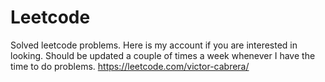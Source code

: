 # Leetcode
Solved leetcode problems. Here is my account if you are interested in looking. Should be updated a couple of times a week whenever I have
the time to do problems.
https://leetcode.com/victor-cabrera/
